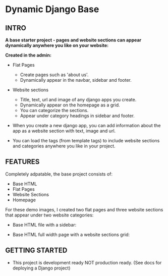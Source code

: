 # Dynamic Django Base

## INTRO
**A base starter project - pages and website sections can appear dynamically anywhere you like on your website:**

**Created in the admin:**
- Flat Pages 
  - Create pages such as 'about us'.
  - Dynamically appear in the navbar, sidebar and footer.
- Website sections 
  - Title, text, url and image of any django apps you create.
  - Dynamically appear on the homepage as a grid.
  - You can categorize the sections.
  - Appear under category headings in sidebar and footer.

- When you create a new django app, you can add information about the app as a website section with text, image and url.
- You can load the tags (from template tags) to include website sections and categories anywhere you like in your project.

## FEATURES

Completely adpatable, the base project consists of:

- Base HTML
- Flat Pages
- Website Sections
- Homepage

For these demo images, I created two flat pages and three website sections that appear under two website categories:

- Base HTML file with a sidebar:

- Base HTML full width page with a website sections grid:

## GETTING STARTED

- This project is development ready NOT production ready. (See docs for deploying a Django project)



